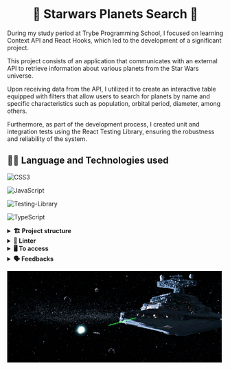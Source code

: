 <div align="center">
  <h1>🌌 Starwars Planets Search 🚀</h1>
</div>

During my study period at Trybe Programming School, I focused on learning Context API and React Hooks, which led to the development of a significant project.

This project consists of an application that communicates with an external API to retrieve information about various planets from the Star Wars universe.

Upon receiving data from the API, I utilized it to create an interactive table equipped with filters that allow users to search for planets by name and specific characteristics such as population, orbital period, diameter, among others.

Furthermore, as part of the development process, I created unit and integration tests using the React Testing Library, ensuring the robustness and reliability of the system.

## 👨‍💻 Language and Technologies used

![CSS3](https://img.shields.io/badge/css3-%231572B6.svg?style=for-the-badge&logo=css3&logoColor=white)

![JavaScript](https://img.shields.io/badge/javascript-%23323330.svg?style=for-the-badge&logo=javascript&logoColor=%23F7DF1E)

![Testing-Library](https://img.shields.io/badge/-TestingLibrary-%23E33332?style=for-the-badge&logo=testing-library&logoColor=white)

![TypeScript](https://img.shields.io/badge/TypeScript-007ACC?style=for-the-badge&logo=typescript&logoColor=white)

<details>
  <summary><strong>🏗 Project structure</strong></summary><br />

The files developed by me are in the folders:

src /
📁 components
📁 context
📁 helpers
📁 tests

</details>

<details>
  <summary><strong>🔎 Linter</strong></summary><br />

To ensure code quality, the `ESLint` and `Stylelint` linters were used in this project.

ESLint is a tool for identifying and reporting patterns found in ECMAScript/JavaScript code. In many ways it is similar to JSLint and JSHint with a few exceptions:

* ESLint uses Espree for JavaScript parsing.
* ESLint uses an AST to evaluate patterns in code.
* ESLint is completely 'pluggable', each of the rules is a plugin and you can add […]

To run them locally, run the commands below:
`npm run lint`
`npm run lint:styles`

</details>

<details>
  <summary><strong>🖥️ To access</strong></summary><br />

1 - Clone the repository:
`git clone git@github.com:SebastiaoBNJunior/starwars-planets-search-ts.git`

2 - Enter the repository folder you just cloned.

You must be using node version 16 (or higher).

To check your version, use the command:
`nvm --version`

3 - With the required version, install the dependencies:
`npm install`

4 - To view the application, use the command:
`npm start`

5 - Use the following command to run the application tests:
`npm test`

</details>

<details>
  <summary><strong>🗣 Feedbacks</strong></summary><br />
  
_Give me feedbacks, I'm open to new ideas_ 😉

</details>

![image](starship.gif)

